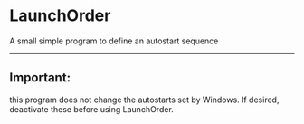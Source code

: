 # LaunchOrder
A small simple program to define an autostart sequence


---
## Important:
this program does not change the autostarts set by Windows.
If desired, deactivate these before using LaunchOrder.
